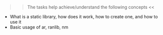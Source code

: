 >> The tasks help achieve/understand the following concepts <<

- What is a static library, how does it work, how to create one, and how to use it
- Basic usage of ar, ranlib, nm
